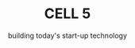 ---
title: CELL 5
subtitle: building today's start-up technology
image: img/cell5/cell-5-logo-black.svg
text: >
    We will help you to blend a high-value technology team, then partner with you to deliver your start-up or scale-up technology product until your goals are met.
footer: >
    If you are not ready to engage with us yet and have questions or need more convincing, invite us to pitch to you. **[Let us Pitch?](/contact)**
preludes:
  - heading: "People"
    moreLink: "/people"
    text: >
      We are currently [7 people](/people), in a distributed remote team, supported by an extensive freelance network.
      
      
      We have experience delivering start-up products from scratch, and supporting them through launches, pivots and scale-ups. 
      
      
      We blend teams with our clients, providing anywhere between one developer or an entire start-up technology team, including acting CTO.
    imageUrl: "/img/SVG/people.svg"

  - heading: "Clients"
    moreLink: "/clients"
    text: > 
      [Our clients](/clients) are small businesses with between 1-50 people. They are either bootstrapping, early-stage start-ups or trying to make strategic IT investment on a limited budget.
      

      They want to get to market rapidly and iteratively and are looking for an experienced, affordable start-up technology partner who can build or extend their product quickly and sustainably.
      
    imageUrl: "/img/SVG/clients.svg"

  - heading: "Values"
    moreLink: "/values"
    text: >
      We take [our values](/values) seriously. We can tell you stories about how our actions reflect our values, and what influenced us to form them. 
      
      
      They are most useful to help remind us when we go off track, and to help filter [the people](/people) and [the clients](/clients) we choose to work with.
       

    imageUrl: "/img/SVG/values.svg"
    backgroundImg: "/img/SVG/process-bg.svg"

  - heading: "Process"
    moreLink: "/process"
    text: >
      At a high level an engagement with us follows a simple 4 step process:


    additionalCss: "c-white"
    details:
      - name: Establish Fit & Agree Mission
        id: process-1
        content:
          - headText: Within the first conversation with a client we establish if there is a fit. Our goal is to answer three questions.
            headTextCss: top-255
            subTextCss: ta-center
            subText:
            - textDetail: Are we trying to build a product that delivers lasting value?
            - textDetail: Can we realistically deliver what is needed?
            - textDetail: Are we ready to execute?
      - name: Blend a Team
        id: process-2
        content:
          - subTextCss: ta-left
            subText:
            - textDetail: The recipe for success always starts with the right team. 
            - textDetail: The roles a team need vary based on the project, and on what skills our client brings to the table.
            - textDetail: Our people are mostly skilled adaptable generalists, each having their own specialities and strengths. We can deliver a good job across most aspects of the project.
            - textDetail: That said, it is important to make sure we have the right mix of business skills, technical skills and specialist skills to succeed. If we need to call in specialist expertise to deliver we will let you know.
      - name: Execute
        id: process-3
        content:
          - headText: > 
              When we start to execute we like to empower and trust the team to mostly self-organize to maximize delivery. 


              That said we do stick to these common practises:


            headTextCss: top-230
            subTextCss: ta-left
            subText:
            - textDetail: Get something delivered and released early and often. ( Devops inspired )
            - textDetail: Have a single project heart-beat meeting, either weekly or fortnighthly. ( XP inspired )
            - textDetail: Have a single team communication channel for the remote team.
            - textDetail: Have a single project board to track progress, blockers and priotization.
            - textDetail: Focus on finishing things, by limiting work in progress. ( kanban inspired )
            - textDetail: Most important of all, to keep asking the team what is working, listening to their answers and adapting accordingly!
      - name: Amplify
        id: process-4
        content:
          - headText: Within the first conversation with a client we establish if there is a fit. Our goal is to answer three questions.
            headTextCss: top-255
            subTextCss: ta-center
            subText:
            - textDetail: Are we trying to build a product that delivers lasting value?
            - textDetail: Can we realistically deliver what is needed?
            - textDetail: Are we ready to execute?
    imageUrl: "/img/SVG/process.svg"
    
  - heading: "Tools & Techniques"
    moreLink: "/tools"
    text: >
      Being a remote-first, small I.T. consultancy means we have tried a lot of [tools](/tools) and are always trying to improve our [techniques](/tools).  
    imageUrl: "/img/SVG/tools.svg"
---